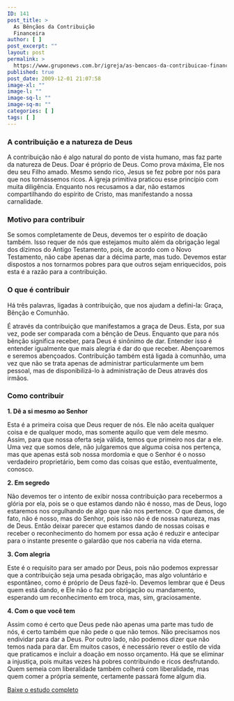 ```yaml
---
ID: 141
post_title: >
  As Bênçãos da Contribuição
  Financeira
author: [ ]
post_excerpt: ""
layout: post
permalink: >
  https://www.gruponews.com.br/igreja/as-bencaos-da-contribuicao-financeira
published: true
post_date: 2009-12-01 21:07:58
image-xl: ""
image-l: ""
image-sq-l: ""
image-sq-m: ""
categories: [ ]
tags: [ ]
---
```

<h3>A contribuição e a natureza de Deus</h3>
A contribuição não é algo natural do ponto de vista humano, mas faz parte da natureza de Deus. Doar é próprio de Deus. Como prova máxima, Ele nos deu seu Filho amado. Mesmo sendo rico, Jesus se fez pobre por nós para que nos tornássemos ricos. A igreja primitiva praticou esse princípio com muita diligência. Enquanto nos recusamos a dar, não estamos compartilhando do espírito de Cristo, mas manifestando a nossa carnalidade.
<h3>Motivo para contribuir</h3>
Se somos completamente de Deus, devemos ter o espírito de doação também. Isso requer de nós que estejamos muito além da obrigação legal dos dízimos do Antigo Testamento, pois, de acordo com o Novo Testamento, não cabe apenas dar a décima parte, mas tudo. Devemos estar dispostos a nos tornarmos pobres para que outros sejam enriquecidos, pois esta é a razão para a contribuição.
<h3>O que é contribuir</h3>
Há três palavras, ligadas à contribuição, que nos ajudam a defini-la: Graça, Bênção e Comunhão.

É através da contribuição que manifestamos a graça de Deus. Esta, por sua vez, pode ser comparada com a bênção de Deus. Enquanto que para nós bênção significa receber, para Deus é sinônimo de dar. Entender isso é entender igualmente que mais alegria é dar do que receber. Abençoaremos e seremos abençoados. Contribuição também está ligada à comunhão, uma vez que não se trata apenas de administrar particularmente um bem pessoal, mas de disponibilizá-lo à administração de Deus através dos irmãos.
<h3>Como contribuir</h3>
<strong>1. Dê a si mesmo ao Senhor</strong>

Esta é a primeira coisa que Deus requer de nós. Ele não aceita qualquer coisa e de qualquer modo, mas somente aquilo que vem dele mesmo. Assim, para que nossa oferta seja válida, temos que primeiro nos dar a ele. Uma vez que somos dele, não julgaremos que alguma coisa nos pertença, mas que apenas está sob nossa mordomia e que o Senhor é o nosso verdadeiro proprietário, bem como das coisas que estão, eventualmente, conosco.

<strong>2. Em segredo</strong>

Não devemos ter o intento de exibir nossa contribuição para recebermos a glória por ela, pois se o que estamos dando não é nosso, mas de Deus, logo estaremos nos orgulhando de algo que não nos pertence. O que damos, de fato, não é nosso, mas do Senhor, pois isso não é de nossa natureza, mas de Deus. Então deixar parecer que estamos dando de nossas coisas e receber o reconhecimento do homem por essa ação é reduzir e antecipar para o instante presente o galardão que nos caberia na vida eterna.

<strong>3. Com alegria</strong>

Este é o requisito para ser amado por Deus, pois não podemos expressar que a contribuição seja uma pesada obrigação, mas algo voluntário e espontâneo, como é próprio de Deus fazê-lo. Devemos lembrar que é Deus quem está dando, e Ele não o faz por obrigação ou mandamento, esperando um reconhecimento em troca, mas, sim, graciosamente.

<strong>4. Com o que você tem</strong>

Assim como é certo que Deus pede não apenas uma parte mas tudo de nós, é certo também que não pede o que não temos. Não precisamos nos endividar para dar a Deus. Por outro lado, não podemos dizer que não temos nada para dar. Em muitos casos, é necessário rever o estilo de vida que praticamos e incluir a doação em nosso orçamento. Há que se eliminar a injustiça, pois muitas vezes há pobres contribuindo e ricos desfrutando. Quem semeia com liberalidade também colherá com liberalidade, mas quem comer a própria semente, certamente passará fome algum dia.

<a href="http://www.gruponews.com.br/wp-content/uploads/2009/12/contribuicao_site.pdf">Baixe o estudo completo</a>